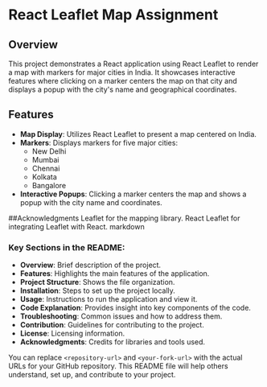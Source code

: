 # React Leaflet Map Assignment

## Overview

This project demonstrates a React application using React Leaflet to render a map with markers for major cities in India. It showcases interactive features where clicking on a marker centers the map on that city and displays a popup with the city's name and geographical coordinates.

## Features

- **Map Display**: Utilizes React Leaflet to present a map centered on India.
- **Markers**: Displays markers for five major cities:
  - New Delhi
  - Mumbai
  - Chennai
  - Kolkata
  - Bangalore
- **Interactive Popups**: Clicking a marker centers the map and shows a popup with the city name and coordinates.

##Acknowledgments
Leaflet for the mapping library.
React Leaflet for integrating Leaflet with React.
markdown


### Key Sections in the README:

- **Overview**: Brief description of the project.
- **Features**: Highlights the main features of the application.
- **Project Structure**: Shows the file organization.
- **Installation**: Steps to set up the project locally.
- **Usage**: Instructions to run the application and view it.
- **Code Explanation**: Provides insight into key components of the code.
- **Troubleshooting**: Common issues and how to address them.
- **Contribution**: Guidelines for contributing to the project.
- **License**: Licensing information.
- **Acknowledgments**: Credits for libraries and tools used.

You can replace `<repository-url>` and `<your-fork-url>` with the actual URLs for your GitHub repository. This README file will help others understand, set up, and contribute to your project.

